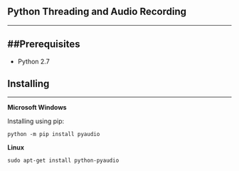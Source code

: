 ## Python Threading and Audio Recording
------

##Prerequisites
------

* Python 2.7

## Installing
-----


**Microsoft Windows**

Installing using pip:

`python -m pip install pyaudio`

**Linux**

`sudo apt-get install python-pyaudio`
